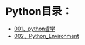 # Python目录：
- [001、python哲学](https://github.com/sslinux/DevOps/blob/master/python/001python_Philosophy.md)
- [002、Python_Environment](https://github.com/sslinux/DevOps/blob/master/python/002Python_Environment.md)

